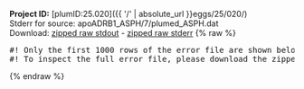 **Project ID:** [plumID:25.020]({{ '/' | absolute_url }}eggs/25/020/)  
Stderr for source:  apoADRB1_ASPH/7/plumed_ASPH.dat   
Download: [zipped raw stdout](plumed_ASPH.dat.plumed_master.stdout.txt.zip) - [zipped raw stderr](plumed_ASPH.dat.plumed_master.stderr.txt.zip) 
{% raw %}
<pre>
#! Only the first 1000 rows of the error file are shown below
#! To inspect the full error file, please download the zipped raw stderr file above
</pre>
{% endraw %}
